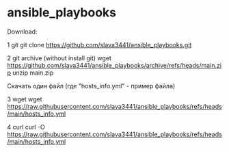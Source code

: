 # ansible_playbooks

Download:

1 git
git clone https://github.com/slava3441/ansible_playbooks.git

2 git archive (without install git)
wget https://github.com/slava3441/ansible_playbooks/archive/refs/heads/main.zip
unzip main.zip

Скачать один файл (где "hosts_info.yml" - пример файла)

3 wget
wget https://raw.githubusercontent.com/slava3441/ansible_playbooks/refs/heads/main/hosts_info.yml

4 curl
curl -O https://raw.githubusercontent.com/slava3441/ansible_playbooks/refs/heads/main/hosts_info.yml

